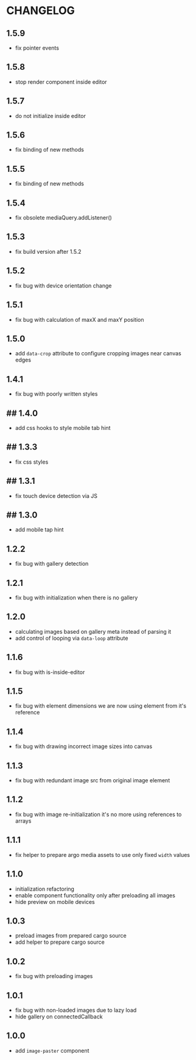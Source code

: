 # CHANGELOG

## 1.5.9

* fix pointer events

## 1.5.8

* stop render component inside editor

## 1.5.7

* do not initialize inside editor

## 1.5.6

* fix binding of new methods

## 1.5.5

* fix binding of new methods

## 1.5.4

* fix obsolete mediaQuery.addListener()

## 1.5.3

* fix build version after 1.5.2

## 1.5.2 

* fix bug with device orientation change

## 1.5.1

* fix bug with calculation of maxX and maxY position

## 1.5.0

* add `data-crop` attribute to configure cropping images near canvas edges

## 1.4.1

* fix bug with poorly written styles

## ## 1.4.0

* add css hooks to style mobile tab hint

## ## 1.3.3

* fix css styles

## ## 1.3.1

* fix touch device detection via JS

## ## 1.3.0 

* add mobile tap hint 

## 1.2.2

* fix bug with gallery detection

## 1.2.1

* fix bug with initialization when there is no gallery

## 1.2.0

* calculating images based on gallery meta instead of parsing it
* add control of looping via `data-loop` attribute

## 1.1.6

* fix bug with is-inside-editor

## 1.1.5

* fix bug with element dimensions we are now using element from it's reference

## 1.1.4

* fix bug with drawing incorrect image sizes into canvas

## 1.1.3

* fix bug with redundant image src from original image element

## 1.1.2

* fix bug with image re-initialization it's no more using references to arrays

## 1.1.1

* fix helper to prepare argo media assets to use only fixed `width` values

## 1.1.0

* initialization refactoring
* enable component functionality only after preloading all images
* hide preview on mobile devices

## 1.0.3

* preload images from prepared cargo source
* add helper to prepare cargo source

## 1.0.2

* fix bug with preloading images

## 1.0.1

* fix bug with non-loaded images due to lazy load
* hide gallery on connectedCallback 

## 1.0.0

* add `image-paster` component
